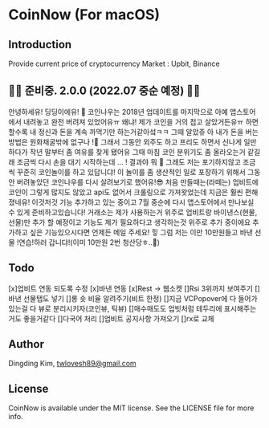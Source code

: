 CoinNow (For macOS)
===================

## Introduction

Provide current price of cryptocurrency
Market : Upbit, Binance

## 🔔🌟 준비중. 2.0.0 (2022.07 중순 예정) 🌟🔔
안녕하세유! 딩딩이에유! 👋
코인나우는 2018년 업데이트를 마지막으로 아예 앱스토어에서 내려놓고 완전 버려져 있었어유ㅠ
왜냐! 제가 코인을 거의 접고 살았거든유ㅠ
하면할수록 내 정신과 돈을 계속 까먹기만 하는거같아섴ㅋㅋ 그때 알았쥬
아 내가 돈을 버는 방법은 원화채굴밖에 없구나 !🫠
그래서 그동안 외주도 하고 프리도 하면서 신나게 일만 하다가 작년 말부터 좀 여유를 찾게 됐어유
그때 마침 코인 분위기도 좀 올라오는거 같길래 조금씩 다시 손을 대기 시작하는데 ... !
결과야 뭐 🥲
그래도 저는 포기하지않고 조금씩 꾸준히 코인놀이를 하고 있답니댜!
이 놀이를 좀 생산적인 일로 포장하기 위해서 그동안 버려놓았던 코인나우를 다시 살려보기로 했어유!😎
처음 만들때는(라떼는) 업비트에 코인이 그렇게 많지도 않았고 api도 없어서 크롤링으로 가져왓었는데
지금은 훨씬 편해졌네유!
이것저것 기능 추가하고 있는 중이고 7월 중순에 다시 앱스토어에서 만나보실 수 있게 준비하고있습니다!
거래소는 제가 사용하는거 위주로 업비트랑 바이낸스(현물, 선물)만 추가 할 예정이고
기능도 제가 필요하다고 생각하는것 위주로 추가 중이에요
추가하고 싶은 기능있으시다면 언제든 메일 주세요! 힣
그럼 저는 이만 10만원들고 바낸 선물 !연습!하러 갑니댜!(이미 10만원 2번 청산당ㅎ..🤭)

## Todo
[x]업비트 연동 되도록 수정
[x]바낸 연동
[x]Rest -> 웹소켓
[]Rsi 3위까지 보여주기
[]바낸 선물탭도 넣기
[]롱 숏 비율 알려주기(비트 한정)
[]지금 VCPopover에 다 들어가있는걸 다 뷰로 분리시키자(코인뷰, 틱뷰)
[]매수매도도 업빗처럼 테두리에 표시해주는거도 좋을거같다
[]다국어 처리
[]업비트 공지사항 가져오기
[]rx로 교체

## Author

Dingding Kim, twlovesh89@gmail.com

## License

CoinNow is available under the MIT license. See the LICENSE file for more info.
